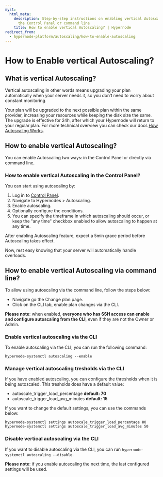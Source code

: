 ```yaml
---
myst:
  html_meta:
    description: Step-by-step instructions on enabling vertical Autoscaling through
      the Control Panel or command line
    title: How to enable vertical Autoscaling? | Hypernode
redirect_from:
  - hypernode-platform/autoscaling/how-to-enable-autoscaling
---
```


# How to Enable vertical Autoscaling?

## What is vertical Autoscaling?

Vertical autoscaling in other words means upgrading your plan automatically when your server needs it, so you don’t need to worry about constant monitoring.

Your plan will be upgraded to the next possible plan within the same provider, increasing your resources while keeping the disk size the same. The upgrade is effective for 24h, after which your Hypernode will return to your regular plan. For more technical overview you can check our docs [How Autoscaling Works](how-does-vertical-autoscaling-work.md).

## How to enable vertical Autoscaling?

You can enable Autoscaling two ways: in the Control Panel or directly via command line.

### How to enable vertical Autoscaling in the Control Panel?

You can start using autoscaling by:

1. Log in to [Control Panel](https://my.hypernode.com).
1. Navigate to Hypernodes > Autoscaling.
1. Enable autoscaling.
1. Optionally configure the conditions.
1. You can specify the timeframe in which autoscaling should occur, or keep the "any time" checkbox enabled to allow autoscaling to happen at any time.

After enabling Autoscaling feature, expect a 5min grace period before Autoscaling takes effect.

Now, rest easy knowing that your server will automatically handle overloads.

## How to enable vertical Autoscaling via command line?

To allow using autoscaling via the command line, follow the steps below:

- Navigate go the Change plan page.
- Click on the CLI tab, enable plan changes via the CLI.

**Please note:** when enabled, **everyone who has SSH access can enable and configure autoscaling from the CLI**, even if they are not the Owner or Admin.

### Enable vertical autoscaling via the CLI

To enable autoscaling via the CLI, you can run the following command:

```console
hypernode-systemctl autoscaling --enable
```

### Manage vertical autoscaling tresholds via the CLI

If you have enabled autoscaling, you can configure the thresholds when it is being autoscaled.
This tresholds does have a default value:

- autoscale_trigger_load_percentage **default: 70**
- autoscale_trigger_load_avg_minutes **default: 15**

If you want to change the default settings, you can use the commands below:

```console
hypernode-systemctl settings autoscale_trigger_load_percentage 80
hypernode-systemctl settings autoscale_trigger_load_avg_minutes 50
```

### Disable vertical autoscaling via the CLI

If you want to disable autoscaling via the CLI, you can run `hypernode-systemctl autoscaling --disable`.

**Please note:** if you enable autoscaling the next time, the last configured settings will be used.
